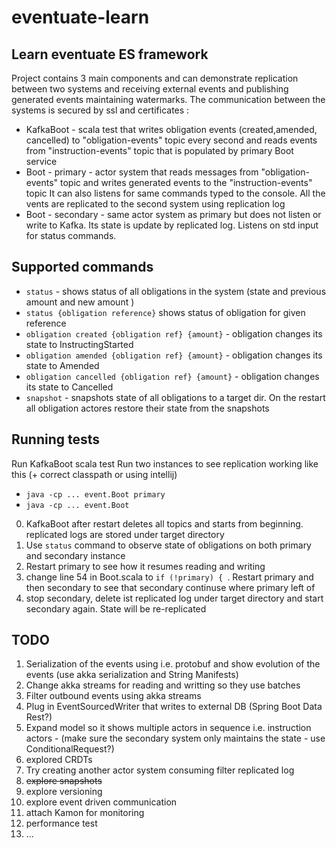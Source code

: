 # eventuate-learn
Learn eventuate ES framework
-----------------------------

Project contains 3 main components and can demonstrate replication between two systems and receiving external events and publishing generated events maintaining watermarks. The communication between the systems is secured by ssl and certificates :
 - KafkaBoot - scala test that writes obligation events (created,amended, cancelled) 
 to "obligation-events" topic every second and reads events from "instruction-events" topic that is populated by primary Boot service 
 - Boot - primary - actor system that reads messages from "obligation-events" topic and writes generated events  to the "instruction-events" topic 
 It can also listens for same commands typed to the console.
 All the vents are replicated to the second system using replication log
 - Boot - secondary - same actor system as primary but does not listen or write to Kafka. Its state is update by replicated log. 
 Listens on std input for status commands. 

Supported commands
------------------
- `status` - shows status of all obligations in the system (state and previous amount and new amount )
- `status {obligation reference}` shows status of obligation for given reference
- `obligation created {obligation ref} {amount}` - obligation changes its state to InstructingStarted 
- `obligation amended {obligation ref} {amount}` - obligation changes its state to Amended
- `obligation cancelled {obligation ref} {amount}` - obligation changes its state to Cancelled
- `snapshot` - snapshots state of all obligations to a target dir. On the restart all obligation actores restore their state from the snapshots


Running tests
-------------------
Run KafkaBoot scala test
Run two instances to see replication working like this (+ correct classpath or using intellij)
- `java -cp ... event.Boot primary`
- `java -cp ... event.Boot` 

0. KafkaBoot after restart deletes all topics and starts from beginning. replicated logs are stored under target directory
1. Use `status` command to observe state of obligations on both primary and secondary instance
2. Restart primary to see how it resumes reading and writing 
3. change line 54 in Boot.scala to `if (!primary) { `. Restart primary and then secondary to see that secondary continuse where primary left of
4. stop secondary, delete ist replicated log under target directory and start secondary again. State will be re-replicated

TODO
------
1. Serialization of the events using i.e. protobuf and show evolution of the events (use akka serialization and String Manifests)
2. Change akka streams for reading and writting so they use batches
3. Filter outbound events using akka streams
4. Plug in EventSourcedWriter that writes to external DB (Spring Boot Data Rest?)
5. Expand model so it shows multiple actors in sequence i.e. instruction actors - (make sure the secondary system only maintains the state - use ConditionalRequest?)
6. explored CRDTs
7. Try creating another actor system consuming filter replicated log
8. ~~explore snapshots~~
9. explore versioning
10. explore event driven communication
11. attach Kamon for monitoring
12. performance test
13. ...
